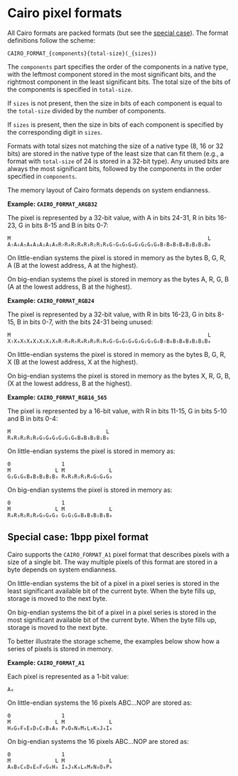 # Cairo pixel formats

All Cairo formats are packed formats (but see the [special
case](#special-case-1bpp-pixel-format)).  The format definitions
follow the scheme:

    CAIRO_FORMAT_{components}{total-size}(_{sizes})

The `components` part specifies the order of the components in
a native type, with the leftmost component stored in the most significant bits,
and the rightmost component in the least significant bits. The total size of
the bits of the components is specified in `total-size`.

If `sizes` is not present, then the size in bits of each component is equal to
the `total-size` divided by the number of components.

If `sizes` is present, then the size in bits of each component is specified by
the corresponding digit in `sizes`.

Formats with total sizes not matching the size of a native type (8, 16 or 32
bits) are stored in the native type of the least size that can fit them (e.g.,
a format with `total-size` of 24 is stored in a 32-bit type). Any unused bits
are always the most significant bits, followed by the components in the order
specified in `components`.

The memory layout of Cairo formats depends on system endianness.

**Example: `CAIRO_FORMAT_ARGB32`**

The pixel is represented by a 32-bit value, with A in bits 24-31, R in bits
16-23, G in bits 8-15 and B in bits 0-7:

    M                                                              L
    A₇A₆A₅A₄A₃A₂A₁A₀R₇R₆R₅R₄R₃R₂R₁R₀G₇G₆G₅G₄G₃G₂G₁G₀B₇B₆B₅B₄B₃B₂B₁B₀

On little-endian systems the pixel is stored in memory as the bytes B, G, R, A
(B at the lowest address, A at the highest).

On big-endian systems the pixel is stored in memory as the bytes A, R, G, B (A
at the lowest address, B at the highest).

**Example: `CAIRO_FORMAT_RGB24`**

The pixel is represented by a 32-bit value, with R in bits 16-23, G in bits 8-15,
B in bits 0-7, with the bits 24-31 being unused:

    M                                                              L
    X₇X₆X₅X₄X₃X₂X₁X₀R₇R₆R₅R₄R₃R₂R₁R₀G₇G₆G₅G₄G₃G₂G₁G₀B₇B₆B₅B₄B₃B₂B₁B₀

On little-endian systems the pixel is stored in memory as the bytes B, G, R, X
(B at the lowest address, X at the highest).

On big-endian systems the pixel is stored in memory as the bytes X, R, G, B, (X at
the lowest address, B at the highest).

**Example: `CAIRO_FORMAT_RGB16_565`**

The pixel is represented by a 16-bit value, with R in bits 11-15, G in bits
5-10 and B in bits 0-4:

    M                              L
    R₄R₃R₂R₁R₀G₅G₄G₃G₂G₁G₀B₄B₃B₂B₁B₀

On little-endian systems the pixel is stored in memory as:

    0                1
    M              L M              L
    G₂G₁G₀B₄B₃B₂B₁B₀ R₄R₃R₂R₁R₀G₅G₄G₃

On big-endian systems the pixel is stored in memory as:

    0                1
    M              L M              L
    R₄R₃R₂R₁R₀G₅G₄G₃ G₂G₁G₀B₄B₃B₂B₁B₀


## Special case: 1bpp pixel format

Cairo supports the `CAIRO_FORMAT_A1` pixel format that describes pixels with a
size of a single bit. The way multiple pixels of this format are stored in a byte
depends on system endianness.

On little-endian systems the bit of a pixel in a pixel series is stored in
the least significant available bit of the current byte. When the byte fills
up, storage is moved to the next byte.

On big-endian systems the bit of a pixel in a pixel series is stored in the
most significant available bit of the current byte. When the byte fills up,
storage is moved to the next byte.

To better illustrate the storage scheme, the examples below show how a series
of pixels is stored in memory.

**Example: `CAIRO_FORMAT_A1`**

Each pixel is represented as a 1-bit value:

    A₀

On little-endian systems the 16 pixels ABC...NOP are stored as:

    0                1
    M              L M              L
    H₀G₀F₀E₀D₀C₀B₀A₀ P₀O₀N₀M₀L₀K₀J₀I₀


On big-endian systems the 16 pixels ABC...NOP are stored as:

    0                1
    M              L M              L
    A₀B₀C₀D₀E₀F₀G₀H₀ I₀J₀K₀L₀M₀N₀O₀P₀
